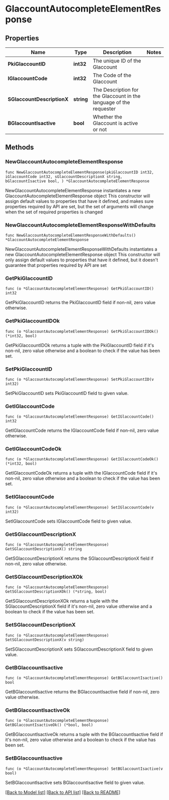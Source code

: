 # GlaccountAutocompleteElementResponse

## Properties

Name | Type | Description | Notes
------------ | ------------- | ------------- | -------------
**PkiGlaccountID** | **int32** | The unique ID of the Glaccount | 
**IGlaccountCode** | **int32** | The Code of the Glaccount | 
**SGlaccountDescriptionX** | **string** | The Description for the Glaccount in the language of the requester | 
**BGlaccountIsactive** | **bool** | Whether the Glaccount is active or not | 

## Methods

### NewGlaccountAutocompleteElementResponse

`func NewGlaccountAutocompleteElementResponse(pkiGlaccountID int32, iGlaccountCode int32, sGlaccountDescriptionX string, bGlaccountIsactive bool, ) *GlaccountAutocompleteElementResponse`

NewGlaccountAutocompleteElementResponse instantiates a new GlaccountAutocompleteElementResponse object
This constructor will assign default values to properties that have it defined,
and makes sure properties required by API are set, but the set of arguments
will change when the set of required properties is changed

### NewGlaccountAutocompleteElementResponseWithDefaults

`func NewGlaccountAutocompleteElementResponseWithDefaults() *GlaccountAutocompleteElementResponse`

NewGlaccountAutocompleteElementResponseWithDefaults instantiates a new GlaccountAutocompleteElementResponse object
This constructor will only assign default values to properties that have it defined,
but it doesn't guarantee that properties required by API are set

### GetPkiGlaccountID

`func (o *GlaccountAutocompleteElementResponse) GetPkiGlaccountID() int32`

GetPkiGlaccountID returns the PkiGlaccountID field if non-nil, zero value otherwise.

### GetPkiGlaccountIDOk

`func (o *GlaccountAutocompleteElementResponse) GetPkiGlaccountIDOk() (*int32, bool)`

GetPkiGlaccountIDOk returns a tuple with the PkiGlaccountID field if it's non-nil, zero value otherwise
and a boolean to check if the value has been set.

### SetPkiGlaccountID

`func (o *GlaccountAutocompleteElementResponse) SetPkiGlaccountID(v int32)`

SetPkiGlaccountID sets PkiGlaccountID field to given value.


### GetIGlaccountCode

`func (o *GlaccountAutocompleteElementResponse) GetIGlaccountCode() int32`

GetIGlaccountCode returns the IGlaccountCode field if non-nil, zero value otherwise.

### GetIGlaccountCodeOk

`func (o *GlaccountAutocompleteElementResponse) GetIGlaccountCodeOk() (*int32, bool)`

GetIGlaccountCodeOk returns a tuple with the IGlaccountCode field if it's non-nil, zero value otherwise
and a boolean to check if the value has been set.

### SetIGlaccountCode

`func (o *GlaccountAutocompleteElementResponse) SetIGlaccountCode(v int32)`

SetIGlaccountCode sets IGlaccountCode field to given value.


### GetSGlaccountDescriptionX

`func (o *GlaccountAutocompleteElementResponse) GetSGlaccountDescriptionX() string`

GetSGlaccountDescriptionX returns the SGlaccountDescriptionX field if non-nil, zero value otherwise.

### GetSGlaccountDescriptionXOk

`func (o *GlaccountAutocompleteElementResponse) GetSGlaccountDescriptionXOk() (*string, bool)`

GetSGlaccountDescriptionXOk returns a tuple with the SGlaccountDescriptionX field if it's non-nil, zero value otherwise
and a boolean to check if the value has been set.

### SetSGlaccountDescriptionX

`func (o *GlaccountAutocompleteElementResponse) SetSGlaccountDescriptionX(v string)`

SetSGlaccountDescriptionX sets SGlaccountDescriptionX field to given value.


### GetBGlaccountIsactive

`func (o *GlaccountAutocompleteElementResponse) GetBGlaccountIsactive() bool`

GetBGlaccountIsactive returns the BGlaccountIsactive field if non-nil, zero value otherwise.

### GetBGlaccountIsactiveOk

`func (o *GlaccountAutocompleteElementResponse) GetBGlaccountIsactiveOk() (*bool, bool)`

GetBGlaccountIsactiveOk returns a tuple with the BGlaccountIsactive field if it's non-nil, zero value otherwise
and a boolean to check if the value has been set.

### SetBGlaccountIsactive

`func (o *GlaccountAutocompleteElementResponse) SetBGlaccountIsactive(v bool)`

SetBGlaccountIsactive sets BGlaccountIsactive field to given value.



[[Back to Model list]](../README.md#documentation-for-models) [[Back to API list]](../README.md#documentation-for-api-endpoints) [[Back to README]](../README.md)


